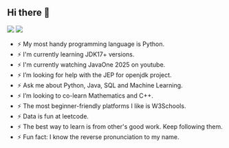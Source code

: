 ## Hi there 👋

<!--
**dataenthusiast092/dataenthusiast092** is a ✨ _special_ ✨ repository because its `README.md` (this file) appears on your GitHub profile.

Here are some ideas to get you started:

- 🔭 I’m currently working on ...
- 🌱 I’m currently learning ...
- 👯 I’m looking to collaborate on ...
- 🤔 I’m looking for help with ...
- 💬 Ask me about ...
- 📫 How to reach me: ...
- 😄 Pronouns: ...
- ⚡ Fun fact: ...
-->

<p align = "left">
  <img src = "https://github-readme-stats.vercel.app/api?username=swaticsharma29&show_icons=true&theme=radical&line_height=33">
  <img src = "https://github-readme-stats.vercel.app/api/top-langs/?username=swaticsharma29&hide_langs_below=.25&theme=radical">
</p>

- ⚡ My most handy programming language is Python.
- ⚡ I'm currently learning JDK17+ versions.
- ⚡ I'm currently watching JavaOne 2025 on youtube.
- ⚡ I’m looking for help with the JEP for openjdk project.
- ⚡ Ask me about Python, Java, SQL and Machine Learning.
- ⚡ I’m looking to co-learn Mathematics and C++.
- ⚡ The most beginner-friendly platforms I like is W3Schools.
- ⚡ Data is fun at leetcode.
- ⚡ The best way to learn is from other's good work. Keep following them.
- ⚡ Fun fact: I know the reverse pronunciation to my name.


